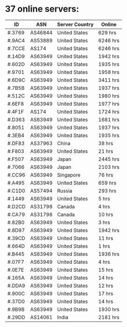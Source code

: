 # 37 online servers:

| ID | ASN | Server Country | Online |
| ------ | ------ | ------ | ------ |
| #.3769 | AS46844 | United States | 629 hrs |
| #.9AC4 | AS53889 | United States | 6246 hrs |
| #.7CCE | AS174 | United States | 6246 hrs |
| #.14D9 | AS63949 | United States | 1942 hrs |
| #.602D | AS63949 | United States | 1935 hrs |
| #.9701 | AS63949 | United States | 1958 hrs |
| #.6D9C | AS63949 | United States | 3411 hrs |
| #.7B5B | AS63949 | United States | 1937 hrs |
| #.512C | AS63949 | United States | 1980 hrs |
| #.6EF8 | AS63949 | United States | 1977 hrs |
| #.4F1F | AS174 | United States | 1724 hrs |
| #.D363 | AS63949 | United States | 1681 hrs |
| #.8051 | AS63949 | United States | 1937 hrs |
| #.3EB4 | AS63949 | United States | 1935 hrs |
| #.DF83 | AS37963 | China | 38 hrs |
| #.F803 | AS63949 | United States | 21 hrs |
| #.F507 | AS63949 | Japan | 2445 hrs |
| #.7066 | AS63949 | Japan | 2103 hrs |
| #.CC96 | AS63949 | Singapore | 76 hrs |
| #.A495 | AS63949 | United States | 659 hrs |
| #.C1D0 | AS57494 | Russia | 293 hrs |
| #.1449 | AS63949 | United States | 5 hrs |
| #.D2CD | AS31798 | Canada | 4 hrs |
| #.CA79 | AS31798 | Canada | 10 hrs |
| #.82B0 | AS63949 | United States | 3 hrs |
| #.8D97 | AS63949 | United States | 1942 hrs |
| #.39CD | AS63949 | United States | 11 hrs |
| #.664D | AS63949 | United States | 1 hrs |
| #.B445 | AS63949 | United States | 1936 hrs |
| #.07F7 | AS63949 | United States | 4 hrs |
| #.0E7E | AS63949 | United States | 15 hrs |
| #.165A | AS63949 | United States | 14 hrs |
| #.DDA9 | AS63949 | United States | 12 hrs |
| #.900C | AS63949 | United States | 17 hrs |
| #.37D0 | AS63949 | United States | 14 hrs |
| #.9B9B | AS63949 | United States | 1930 hrs |
| #.29DD | AS14061 | India | 2181 hrs |

